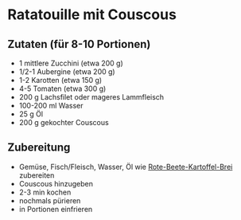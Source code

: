 # Ratatouille mit Couscous

## Zutaten (für 8-10 Portionen)
 + 1 mittlere Zucchini (etwa 200 g)
 + 1/2-1 Aubergine (etwa 200 g)
 + 1-2 Karotten (etwa 150 g)
 + 4-5 Tomaten (etwa 300 g)
 + 200 g Lachsfilet oder mageres Lammfleisch
 + 100-200 ml Wasser
 + 25 g Öl
 + 200 g gekochter Couscous

## Zubereitung
 + Gemüse, Fisch/Fleisch, Wasser, Öl wie
   [Rote-Beete-Kartoffel-Brei](https://github.com/tdussa/Breirezepte/blob/master/Rote-Beete-Kartoffelbrei.md)
   zubereiten
 + Couscous hinzugeben
 + 2-3 min kochen
 + nochmals pürieren
 + in Portionen einfrieren

